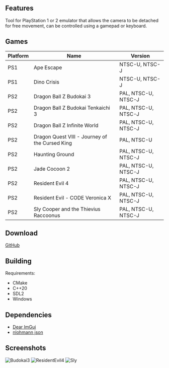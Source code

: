 Features
--------
Tool for PlayStation 1 or 2 emulator that allows the camera to be detached for free movement, can be controlled using a gamepad or keyboard.

Games
-----
|Platform|Name                                          |Version            |
|--------|----------------------------------------------|-------------------|
|PS1     |Ape Escape                                    |NTSC-U, NTSC-J     |
|PS1     |Dino Crisis                                   |NTSC-U, NTSC-J     |
|PS2     |Dragon Ball Z Budokai 3                       |PAL, NTSC-U, NTSC-J|
|PS2     |Dragon Ball Z Budokai Tenkaichi 3             |PAL, NTSC-U, NTSC-J|
|PS2     |Dragon Ball Z Infinite World                  |PAL, NTSC-U, NTSC-J|
|PS2     |Dragon Quest VIII - Journey of the Cursed King|PAL, NTSC-U        |
|PS2     |Haunting Ground                               |PAL, NTSC-U, NTSC-J|
|PS2     |Jade Cocoon 2                                 |PAL, NTSC-U, NTSC-J|
|PS2     |Resident Evil 4                               |PAL, NTSC-U, NTSC-J|
|PS2     |Resident Evil - CODE Veronica X               |PAL, NTSC-U, NTSC-J|
|PS2     |Sly Cooper and the Thievius Raccoonus         |PAL, NTSC-U, NTSC-J|

Download
--------
[GitHub](https://github.com/Meos4/Enhanced-Freecam/releases)

Building
--------
Requirements:
* CMake
* C++20
* SDL2
* Windows

Dependencies
-----------
* [Dear ImGui](https://github.com/ocornut/imgui)
* [nlohmann json](https://github.com/nlohmann/json)

Screenshots
-----------
![Budokai3](https://github.com/user-attachments/assets/66fc975c-c89c-4f27-a2ea-9194e1ac9cb5)
![ResidentEvil4](https://github.com/user-attachments/assets/a38d7e92-a7bf-4d50-8fdd-b282e97e42ef)
![Sly](https://github.com/user-attachments/assets/7200bc6a-192a-45df-839c-cff307fd476a)



